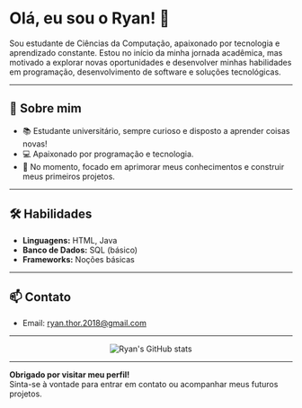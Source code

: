 # Olá, eu sou o Ryan! 👋

Sou estudante de Ciências da Computação, apaixonado por tecnologia e aprendizado constante. Estou no início da minha jornada acadêmica, mas motivado a explorar novas oportunidades e desenvolver minhas habilidades em programação, desenvolvimento de software e soluções tecnológicas.

---

## 🚀 Sobre mim

- 📚 Estudante universitário, sempre curioso e disposto a aprender coisas novas!
- 💻 Apaixonado por programação e tecnologia.
- 🌱 No momento, focado em aprimorar meus conhecimentos e construir meus primeiros projetos.

---

## 🛠️ Habilidades

- **Linguagens:** HTML, Java
- **Banco de Dados:** SQL (básico)
- **Frameworks:** Noções básicas

---

## 📫 Contato

- Email: [ryan.thor.2018@gmail.com](mailto:ryan.thor.2018@gmail.com)

---

<div align="center">
  <img src="https://github-readme-stats.vercel.app/api?username=ryanlimaTI&show_icons=true&theme=radical" alt="Ryan's GitHub stats" />
</div>

---

**Obrigado por visitar meu perfil!**  
Sinta-se à vontade para entrar em contato ou acompanhar meus futuros projetos.
